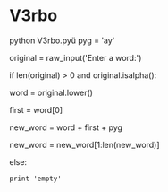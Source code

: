 # V3rbo
python V3rbo.pyü
pyg = 'ay'

original = raw_input('Enter a word:')

if len(original) > 0 and original.isalpha():

  word = original.lower()
  
  first = word[0]
  
  new_word = word + first + pyg
  
  new_word = new_word[1:len(new_word)]
  
else:

    print 'empty'
